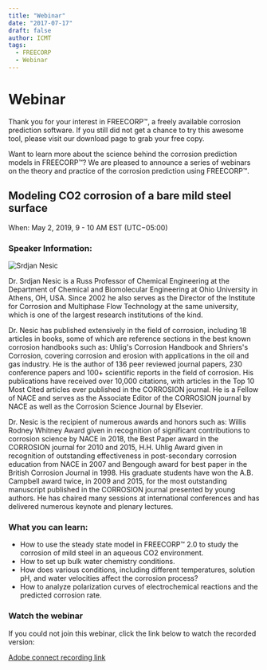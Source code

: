 ```yaml
---
title: "Webinar"
date: "2017-07-17"
draft: false
author: ICMT
tags:
  - FREECORP
  - Webinar
---
```


<h1>Webinar</h1>

Thank you for your interest in FREECORP™, a freely available corrosion prediction software. If you still did not get a chance to try this awesome tool, please visit our download page to grab your free copy.

Want to learn more about the science behind the corrosion prediction models in FREECORP™? We are pleased to announce a series of webinars on the theory and practice of the corrosion prediction using FREECORP™.

## Modeling CO2 corrosion of a bare mild steel surface

When: May 2, 2019, 9 - 10 AM EST (UTC−05:00)

### Speaker Information:

![Srdjan Nesic](https://www.ohio.edu/engineering/images/srdjan_nesic_300x450.jpg)

Dr. Srdjan Nesic is a Russ Professor of Chemical Engineering at the Department of Chemical and Biomolecular Engineering at Ohio University in Athens, OH, USA. Since 2002 he also serves as the Director of the Institute for Corrosion and Multiphase Flow Technology at the same university, which is one of the largest research institutions of the kind.

Dr. Nesic has published extensively in the field of corrosion, including 18 articles in books, some of which are reference sections in the best known corrosion handbooks such as: Uhlig's Corrosion Handbook and Shriers's Corrosion, covering corrosion and erosion with applications in the oil and gas industry. He is the author of 136 peer reviewed journal papers, 230 conference papers and 100+ scientific reports in the field of corrosion. His publications have received over 10,000 citations, with articles in the Top 10 Most Cited articles ever published in the CORROSION journal. He is a Fellow of NACE and serves as the Associate Editor of the CORROSION journal by NACE as well as the Corrosion Science Journal by Elsevier.

Dr. Nesic is the recipient of numerous awards and honors such as: Willis Rodney Whitney Award given in recognition of significant contributions to corrosion science by NACE in 2018, the Best Paper award in the CORROSION journal for 2010 and 2015, H.H. Uhlig Award given in recognition of outstanding effectiveness in post-secondary corrosion education from NACE in 2007 and Bengough award for best paper in the British Corrosion Journal in 1998. His graduate students have won the A.B. Campbell award twice, in 2009 and 2015, for the most outstanding manuscript published in the CORROSION journal presented by young authors. He has chaired many sessions at international conferences and has delivered numerous keynote and plenary lectures.

### What you can learn:

* How to use the steady state model in FREECORP™ 2.0 to study the corrosion of mild steel in an aqueous CO2 environment.
* How to set up bulk water chemistry conditions.
* How does various conditions, including different temperatures, solution pH, and water velocities affect the corrosion process?
* How to analyze polarization curves of electrochemical reactions and the predicted corrosion rate.

### Watch the webinar

If you could not join this webinar, click the link below to watch the recorded version:

[Adobe connect recording link](https://connect.ohio.edu/p5u5vjlvnij8/)

